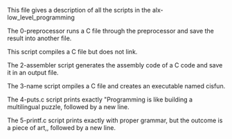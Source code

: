 This file gives a description of all the scripts in the alx-low_level_programming

The 0-preprocessor runs a C file through the preprocessor and save the result into another file.

 
This script compiles a C file but does not link.
 
The 2-assembler script generates the assembly code of a C code and save it in an output file.
 
The 3-name script ompiles a C file and creates an executable named cisfun.
 
The 4-puts.c script prints exactly "Programming is like building a multilingual puzzle, followed by a new line.
 
The 5-printf.c script prints exactly with proper grammar, but the outcome is a piece of art,, followed by a new line.
 

